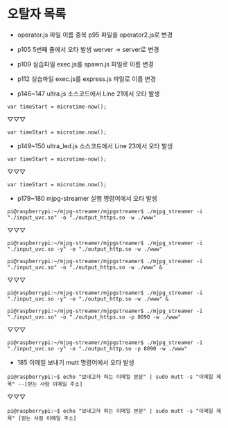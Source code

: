 # 오탈자 목록
* operator.js 파일 이름 중복
p95 파일을 operator2.js로 변경

* p105 5번째 줄에서 오타 발생
werver -> server로 변경

* p109 실습파일 exec.js를 spawn.js 파일로 이름 변경

* p112 실습파일 exec.js를 express.js 파일로 이름 변경


* p146~147  ultra.js 소스코드에서 Line 21에서 오타 발생

`var timeStart = microtime-now();` 

▽▽▽

`var timeStart = microtime.now();`



* p149~150 ultra_led.js 소스코드에서 Line 23에서 오타 발생

`var timeStart = microtime-now();` 

▽▽▽

`var timeStart = microtime.now();`


* p179~180 mjpg-streamer 실행 명령어에서 오타 발생

`pi@raspberrypi:~/mjpg-streamer/mjpgstreamer$ ./mjpg_streamer -i "./input_uvc.so" -o "./output_https.so -w ./www"` 

▽▽▽

`pi@raspberrypi:~/mjpg-streamer/mjpgstreamer$ ./mjpg_streamer -i "./input_uvc.so -y" -o "./output_http.so -w ./www"`


`pi@raspberrypi:~/mjpg-streamer/mjpgstreamer$ ./mjpg_streamer -i "./input_uvc.so" -o "./output_https.so -w ./www" &` 

▽▽▽

`pi@raspberrypi:~/mjpg-streamer/mjpgstreamer$ ./mjpg_streamer -i "./input_uvc.so -y" -o "./output_http.so -w ./www" &`


`pi@raspberrypi:~/mjpg-streamer/mjpgstreamer$ ./mjpg_streamer -i "./input_uvc.so" -o "./output_https.so -p 8090 -w ./www"` 

▽▽▽

`pi@raspberrypi:~/mjpg-streamer/mjpgstreamer$ ./mjpg_streamer -i "./input_uvc.so -y" -o "./output_http.so -p 8090 -w ./www"`



* 185 이메일 보내기 mutt 명령어에서 오타 발생

`pi@raspberrypi:~$ echo "보내고자 하는 이메일 본문" | sudo mutt -s "이메일 제목" --[받는 사람 이메일 주소]` 

▽▽▽

`pi@raspberrypi:~$ echo "보내고자 하는 이메일 본문" | sudo mutt -s "이메일 제목" [받는 사람 이메일 주소]`
